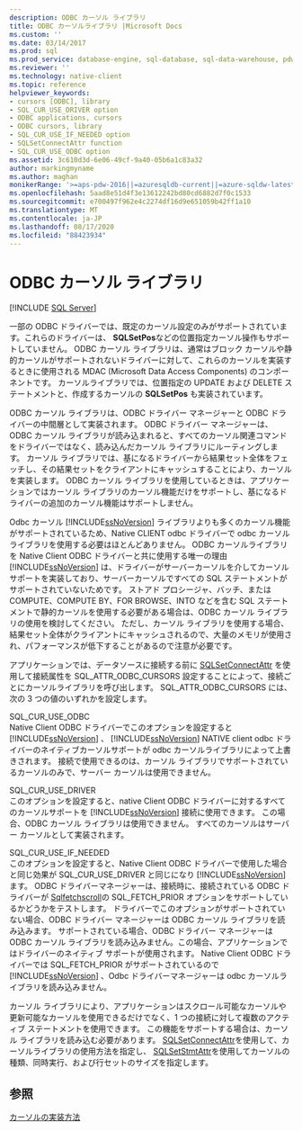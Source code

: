 ```yaml
---
description: ODBC カーソル ライブラリ
title: ODBC カーソルライブラリ |Microsoft Docs
ms.custom: ''
ms.date: 03/14/2017
ms.prod: sql
ms.prod_service: database-engine, sql-database, sql-data-warehouse, pdw
ms.reviewer: ''
ms.technology: native-client
ms.topic: reference
helpviewer_keywords:
- cursors [ODBC], library
- SQL_CUR_USE_DRIVER option
- ODBC applications, cursors
- ODBC cursors, library
- SQL_CUR_USE_IF_NEEDED option
- SQLSetConnectAttr function
- SQL_CUR_USE_ODBC option
ms.assetid: 3c610d3d-6e06-49cf-9a40-05b6a1c83a32
author: markingmyname
ms.author: maghan
monikerRange: '>=aps-pdw-2016||=azuresqldb-current||=azure-sqldw-latest||>=sql-server-2016||=sqlallproducts-allversions||>=sql-server-linux-2017||=azuresqldb-mi-current'
ms.openlocfilehash: 5aad8e51d4f3e13612242bd80cd6882d7f0c1533
ms.sourcegitcommit: e700497f962e4c2274df16d9e651059b42ff1a10
ms.translationtype: MT
ms.contentlocale: ja-JP
ms.lasthandoff: 08/17/2020
ms.locfileid: "88423934"
---
```

# <a name="odbc-cursor-library"></a>ODBC カーソル ライブラリ
[!INCLUDE [SQL Server](../../../includes/applies-to-version/sql-asdb-asdbmi-asa-pdw.md)]

  一部の ODBC ドライバーでは、既定のカーソル設定のみがサポートされています。これらのドライバーは、 **SQLSetPos**などの位置指定カーソル操作もサポートしていません。 ODBC カーソル ライブラリは、通常はブロック カーソルや静的カーソルがサポートされないドライバーに対して、これらのカーソルを実装するときに使用される MDAC (Microsoft Data Access Components) のコンポーネントです。 カーソルライブラリでは、位置指定の UPDATE および DELETE ステートメントと、作成するカーソルの **SQLSetPos** も実装されています。  
  
 ODBC カーソル ライブラリは、ODBC ドライバー マネージャーと ODBC ドライバーの中間層として実装されます。 ODBC ドライバー マネージャーは、ODBC カーソル ライブラリが読み込まれると、すべてのカーソル関連コマンドをドライバーではなく、読み込んだカーソル ライブラリにルーティングします。 カーソル ライブラリでは、基になるドライバーから結果セット全体をフェッチし、その結果セットをクライアントにキャッシュすることにより、カーソルを実装します。 ODBC カーソル ライブラリを使用しているときは、アプリケーションではカーソル ライブラリのカーソル機能だけをサポートし、基になるドライバーの追加のカーソル機能はサポートしません。  
  
 Odbc カーソル [!INCLUDE[ssNoVersion](../../../includes/ssnoversion-md.md)] ライブラリよりも多くのカーソル機能がサポートされているため、Native CLIENT odbc ドライバーで odbc カーソルライブラリを使用する必要はほとんどありません。 ODBC カーソルライブラリを Native Client ODBC ドライバーと共に使用する唯一の理由 [!INCLUDE[ssNoVersion](../../../includes/ssnoversion-md.md)] は、ドライバーがサーバーカーソルを介してカーソルサポートを実装しており、サーバーカーソルですべての SQL ステートメントがサポートされていないためです。 ストアド プロシージャ、バッチ、または COMPUTE、COMPUTE BY、FOR BROWSE、INTO などを含む SQL ステートメントで静的カーソルを使用する必要がある場合は、ODBC カーソル ライブラリの使用を検討してください。 ただし、カーソル ライブラリを使用する場合、結果セット全体がクライアントにキャッシュされるので、大量のメモリが使用され、パフォーマンスが低下することがあるので注意が必要です。  
  
 アプリケーションでは、データソースに接続する前に [SQLSetConnectAttr](../../../relational-databases/native-client-odbc-api/sqlsetconnectattr.md) を使用して接続属性を SQL_ATTR_ODBC_CURSORS 設定することによって、接続ごとにカーソルライブラリを呼び出します。 SQL_ATTR_ODBC_CURSORS には、次の 3 つの値のいずれかを設定します。  
  
 SQL_CUR_USE_ODBC  
 Native Client ODBC ドライバーでこのオプションを設定すると [!INCLUDE[ssNoVersion](../../../includes/ssnoversion-md.md)] 、 [!INCLUDE[ssNoVersion](../../../includes/ssnoversion-md.md)] NATIVE client odbc ドライバーのネイティブカーソルサポートが odbc カーソルライブラリによって上書きされます。 接続で使用できるのは、カーソル ライブラリでサポートされているカーソルのみで、サーバー カーソルは使用できません。  
  
 SQL_CUR_USE_DRIVER   
 このオプションを設定すると、native Client ODBC ドライバーに対するすべてのカーソルサポートを [!INCLUDE[ssNoVersion](../../../includes/ssnoversion-md.md)] 接続に使用できます。 この場合、ODBC カーソル ライブラリは使用できません。 すべてのカーソルはサーバー カーソルとして実装されます。  
  
 SQL_CUR_USE_IF_NEEDED   
 このオプションを設定すると、Native Client ODBC ドライバーで使用した場合と同じ効果が SQL_CUR_USE_DRIVER と同じになり [!INCLUDE[ssNoVersion](../../../includes/ssnoversion-md.md)] ます。 ODBC ドライバーマネージャーは、接続時に、接続されている ODBC ドライバーが [Sqlfetchscroll](../../../relational-databases/native-client-odbc-api/sqlfetchscroll.md)の SQL_FETCH_PRIOR オプションをサポートしているかどうかをテストします。 ドライバーでこのオプションがサポートされていない場合、ODBC ドライバー マネージャーは ODBC カーソル ライブラリを読み込みます。 サポートされている場合、ODBC ドライバー マネージャーは ODBC カーソル ライブラリを読み込みません。この場合、アプリケーションではドライバーのネイティブ サポートが使用されます。 Native Client ODBC ドライバーでは SQL_FETCH_PRIOR がサポートされているので [!INCLUDE[ssNoVersion](../../../includes/ssnoversion-md.md)] 、Odbc ドライバーマネージャーは odbc カーソルライブラリを読み込みません。  
  
 カーソル ライブラリにより、アプリケーションはスクロール可能なカーソルや更新可能なカーソルを使用できるだけでなく、1 つの接続に対して複数のアクティブ ステートメントを使用できます。 この機能をサポートする場合は、カーソル ライブラリを読み込む必要があります。 [SQLSetConnectAttr](../../../relational-databases/native-client-odbc-api/sqlsetconnectattr.md)を使用して、カーソルライブラリの使用方法を指定し、 [SQLSetStmtAttr](../../../relational-databases/native-client-odbc-api/sqlsetstmtattr.md)を使用してカーソルの種類、同時実行、および行セットのサイズを指定します。  
  
## <a name="see-also"></a>参照  
 [カーソルの実装方法](../../../relational-databases/native-client-odbc-cursors/implementation/how-cursors-are-implemented.md)  
  
  
